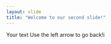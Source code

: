 ```yaml
---
layout: slide
title: "Welcome to our second slide!"
---
```

Your text
Use the left arrow to go back!i
